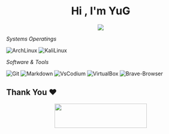 <h1 align="center">Hi , I'm YuG</h1>

<p align="center">
  <a href="https://github.com/1sYuG/readme-typing-svg"><img src="https://readme-typing-svg.herokuapp.com?font=Time+New+Roman&color=%23C8BE25&size=25&center=true&vCenter=true&width=600&height=100&lines=+Enthusiastic+Open+Source;Linux+Lover"></a>
</p>

*Systems Operatings*

![ArchLinux](https://img.shields.io/badge/Arch-1062D1?style=flat-square&logo=ArchLinux&logoColor=white)
![KaliLinux](https://img.shields.io/badge/Kali-Purple-5410D1?style=flat-square&logo=KaliLinux&logoColor=white)


 
*Software & Tools*

![Git](https://img.shields.io/badge/Git-F05032?style=flat-square&logo=Git&logoColor=white)
![Markdown](https://img.shields.io/badge/Markdown-000000?style=flat-square&logo=Markdown&logoColor=white)
![VsCodium](https://img.shields.io/badge/VsCodium-007ACC?style=flat-square&logo=VsCodium&logoColor=white)
![VirtualBox](https://img.shields.io/badge/VirtualBox-007ACC?style=flat-square&logo=VirtualBox&logoColor=white)
![Brave-Browser](https://img.shields.io/badge/Brave-F05032?style=flat-square&logo=Brave&logoColor=white)

  <h2 align='left'>Thank You ❤</h2>
<p align="center">
  <img src="https://media.giphy.com/media/jpVnC65DmYeyRL4LHS/giphy.gif" width="70%" height="65px">
</p>	
 
<br>

